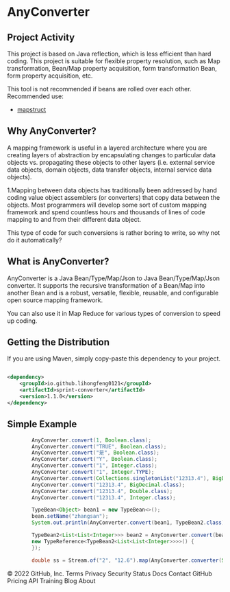 # AnyConverter

## Project Activity

This project is based on Java reflection, which is less efficient than hard coding. This project is suitable for
flexible property resolution, such as Map transformation, Bean/Map property acquisition, form transformation Bean, form
property acquisition, etc.

This tool is not recommended if beans are rolled over each other. Recommended use:

- [mapstruct](https://github.com/mapstruct/mapstruct)

## Why AnyConverter?

A mapping framework is useful in a layered architecture where you are creating layers of abstraction by encapsulating
changes to particular data objects vs. propagating these objects to other layers (i.e. external service data objects,
domain objects, data transfer objects, internal service data objects).

1.Mapping between data objects has traditionally been addressed by hand coding value object assemblers (or converters)
that copy data between the objects. Most programmers will develop some sort of custom mapping framework and spend
countless hours and thousands of lines of code mapping to and from their different data object.

This type of code for such conversions is rather boring to write, so why not do it automatically?

## What is AnyConverter?

AnyConverter is a Java Bean/Type/Map/Json to Java Bean/Type/Map/Json converter. It supports the recursive transformation
of a Bean/Map into another Bean and is a robust, versatile, flexible, reusable, and configurable open source mapping
framework.

You can also use it in Map Reduce for various types of conversion to speed up coding.

## Getting the Distribution

If you are using Maven, simply copy-paste this dependency to your project.

```XML

<dependency>
    <groupId>io.github.lihongfeng0121</groupId>
    <artifactId>sprint-converter</artifactId>
    <version>1.1.0</version>
</dependency>
```

## Simple Example

```Java
        AnyConverter.convert(1, Boolean.class);
        AnyConverter.convert("TRUE", Boolean.class);
        AnyConverter.convert("是", Boolean.class);
        AnyConverter.convert("Y", Boolean.class);
        AnyConverter.convert("1", Integer.class);
        AnyConverter.convert("1", Integer.TYPE);
        AnyConverter.convert(Collections.singletonList("12313.4"), BigDecimal.class);
        AnyConverter.convert("12313.4", BigDecimal.class);
        AnyConverter.convert("12313.4", Double.class);
        AnyConverter.convert("12313.4", Integer.class);

        TypeBean<Object> bean1 = new TypeBean<>();
        bean.setName("zhangsan");
        System.out.println(AnyConverter.convert(bean1, TypeBean2.class));

        TypeBean2<List<List<Integer>>> bean2 = AnyConverter.convert(bean1,
        new TypeReference<TypeBean2<List<List<Integer>>>>() {
        });

        double ss = Stream.of("2", "12.6").map(AnyConverter.converter(String.class, Double.TYPE).asfunc()).reduce(Double::sum).get();
```

© 2022 GitHub, Inc. Terms Privacy Security Status Docs Contact GitHub Pricing API Training Blog About

